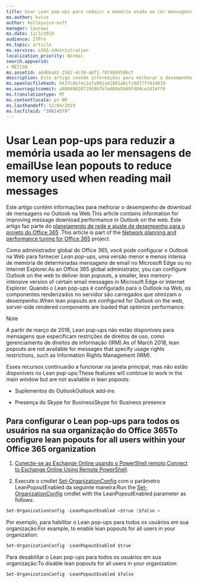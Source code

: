 ```yaml
---
title: Usar Lean pop-ups para reduzir a memória usada ao ler mensagens de email
ms.author: kvice
author: kelleyvice-msft
manager: laurawi
ms.date: 12/3/2019
audience: ITPro
ms.topic: article
ms.service: o365-administration
localization_priority: Normal
search.appverid:
- MET150
ms.assetid: a6d6ba01-2562-4c3d-a8f1-78748dd506cf
description: Este artigo contém informações para melhorar o desempenho de download de mensagens no Outlook na Web.
ms.openlocfilehash: 8437cde7ec2afa091ad1881a8cfc0d77f783d819
ms.sourcegitcommit: a9804062071939b7b7e60da5b69f484ce1d34ff8
ms.translationtype: MT
ms.contentlocale: pt-BR
ms.lasthandoff: 12/04/2019
ms.locfileid: "39814579"
---
```

# <a name="use-lean-popouts-to-reduce-memory-used-when-reading-mail-messages"></a><span data-ttu-id="97660-103">Usar Lean pop-ups para reduzir a memória usada ao ler mensagens de email</span><span class="sxs-lookup"><span data-stu-id="97660-103">Use lean popouts to reduce memory used when reading mail messages</span></span>

<span data-ttu-id="97660-104">Este artigo contém informações para melhorar o desempenho de download de mensagens no Outlook na Web.</span><span class="sxs-lookup"><span data-stu-id="97660-104">This article contains information for improving message download performance in Outlook on the web.</span></span> <span data-ttu-id="97660-105">Este artigo faz parte do [planejamento de rede e ajuste de desempenho para o projeto do Office 365](https://aka.ms/tune) .</span><span class="sxs-lookup"><span data-stu-id="97660-105">This article is part of the [Network planning and performance tuning for Office 365](https://aka.ms/tune) project.</span></span>
  
<span data-ttu-id="97660-106">Como administrador global do Office 365, você pode configurar o Outlook na Web para fornecer _Lean pop-ups_, uma versão menor e menos intensa de memória de determinadas mensagens de email no Microsoft Edge ou no Internet Explorer.</span><span class="sxs-lookup"><span data-stu-id="97660-106">As an Office 365 global administrator, you can configure Outlook on the web to deliver _lean popouts_, a smaller, less memory-intensive version of certain email messages in Microsoft Edge or Internet Explorer.</span></span> <span data-ttu-id="97660-107">Quando o Lean pop-ups é configurado para o Outlook na Web, os componentes renderizados no servidor são carregados que otimizam o desempenho.</span><span class="sxs-lookup"><span data-stu-id="97660-107">When lean popouts are configured for Outlook on the web, server-side rendered components are loaded that optimize performance.</span></span>
  
> [!NOTE]
> <span data-ttu-id="97660-108">A partir de março de 2018, Lean pop-ups não estão disponíveis para mensagens que especificam restrições de direitos de uso, como gerenciamento de direitos de informação (IRM).</span><span class="sxs-lookup"><span data-stu-id="97660-108">As of March 2018, lean popouts are not available for messages that specify usage rights restrictions, such as Information Rights Management (IRM).</span></span>
  
<span data-ttu-id="97660-109">Esses recursos continuarão a funcionar na janela principal, mas não estão disponíveis no Lean pop-ups:</span><span class="sxs-lookup"><span data-stu-id="97660-109">These features will continue to work in the main window but are not available in lean popouts:</span></span>
  
- <span data-ttu-id="97660-110">Suplementos do Outlook</span><span class="sxs-lookup"><span data-stu-id="97660-110">Outlook add-ins</span></span>
  
- <span data-ttu-id="97660-111">Presença do Skype for Business</span><span class="sxs-lookup"><span data-stu-id="97660-111">Skype for Business presence</span></span>
  
## <a name="to-configure-lean-popouts-for-all-users-within-your-office-365-organization"></a><span data-ttu-id="97660-112">Para configurar o Lean pop-ups para todos os usuários na sua organização do Office 365</span><span class="sxs-lookup"><span data-stu-id="97660-112">To configure lean popouts for all users within your Office 365 organization</span></span>
  
1. <span data-ttu-id="97660-113">[Conecte-se ao Exchange Online usando o PowerShell remoto](https://technet.microsoft.com/library/jj984289%28v=exchg.150%29.aspx ).</span><span class="sxs-lookup"><span data-stu-id="97660-113">[Connect to Exchange Online Using Remote PowerShell](https://technet.microsoft.com/library/jj984289%28v=exchg.150%29.aspx ).</span></span>
  
2. <span data-ttu-id="97660-114">Execute o cmdlet [Set-OrganizationConfig](https://technet.microsoft.com/library/aa997443%28v=exchg.160%29.aspx) com o parâmetro LeanPopoutEnabled da seguinte maneira:</span><span class="sxs-lookup"><span data-stu-id="97660-114">Run the [Set-OrganizationConfig](https://technet.microsoft.com/library/aa997443%28v=exchg.160%29.aspx) cmdlet with the LeanPopoutEnabled parameter as follows:</span></span>

  ```powershell
  Set-OrganizationConfig -LeanPopoutEnabled <$true |$false >
  ```

  <span data-ttu-id="97660-115">Por exemplo, para habilitar o Lean pop-ups para todos os usuários em sua organização:</span><span class="sxs-lookup"><span data-stu-id="97660-115">For example, to enable lean popouts for all users in your organization:</span></span>
  
  ```powershell
  Set-OrganizationConfig -LeanPopoutEnabled $true
  ```

  <span data-ttu-id="97660-116">Para desabilitar o Lean pop-ups para todos os usuários em sua organização:</span><span class="sxs-lookup"><span data-stu-id="97660-116">To disable lean popouts for all users in your organization:</span></span>

  ```powershell
  Set-OrganizationConfig -LeanPopoutEnabled $false
  ```
